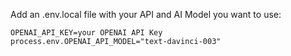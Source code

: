 Add an .env.local file with your API and AI Model you want to use:

```
OPENAI_API_KEY=your OPENAI API Key
process.env.OPENAI_API_MODEL="text-davinci-003"
```